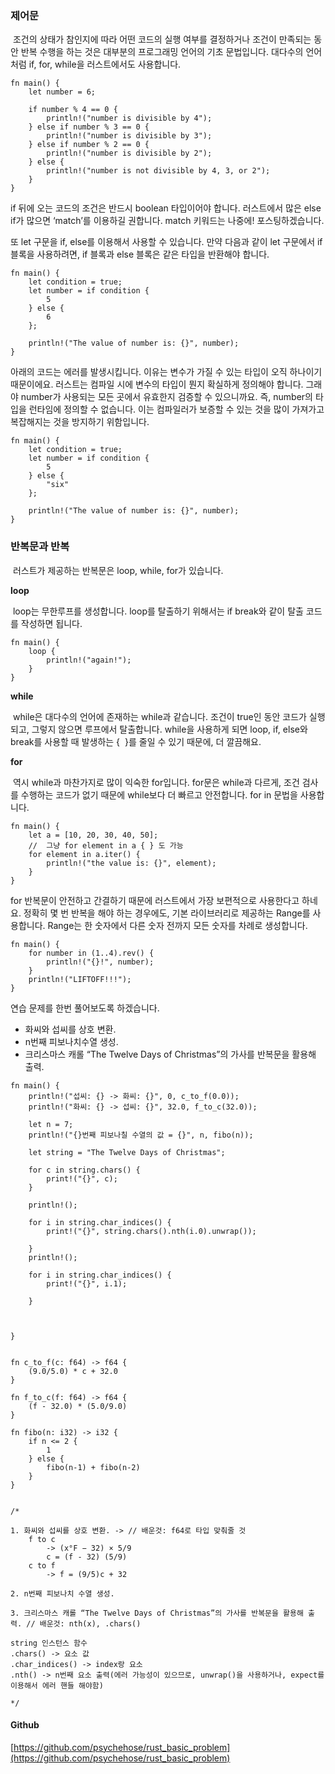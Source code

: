 ### 제어문

 조건의 상태가 참인지에 따라 어떤 코드의 실행 여부를 결정하거나 조건이 만족되는 동안 반복 수행을 하는 것은 대부분의 프로그래밍 언어의 기초 문법입니다. 대다수의 언어처럼 if, for, while을 러스트에서도 사용합니다.

```
fn main() {
    let number = 6;

    if number % 4 == 0 {
        println!("number is divisible by 4");
    } else if number % 3 == 0 {
        println!("number is divisible by 3");
    } else if number % 2 == 0 {
        println!("number is divisible by 2");
    } else {
        println!("number is not divisible by 4, 3, or 2");
    }
}
```

if 뒤에 오는 코드의 조건은 반드시 boolean 타입이어야 합니다. 러스트에서 많은 else if가 많으면 ‘match’를 이용하길 권합니다. match 키워드는 나중에! 포스팅하겠습니다.

또 let 구문을 if, else를 이용해서 사용할 수 있습니다. 만약 다음과 같이 let 구문에서 if 블록을 사용하려면, if 블록과 else 블록은 같은 타입을 반환해야 합니다.

```
fn main() {
    let condition = true;
    let number = if condition {
        5
    } else {
        6
    };

    println!("The value of number is: {}", number);
}
```

아래의 코드는 에러를 발생시킵니다. 이유는 변수가 가질 수 있는 타입이 오직 하나이기 때문이에요. 러스트는 컴파일 시에 변수의 타입이 뭔지 확실하게 정의해야 합니다. 그래야 number가 사용되는 모든 곳에서 유효한지 검증할 수 있으니까요. 즉, number의 타입을 런타임에 정의할 수 없습니다. 이는 컴파일러가 보증할 수 있는 것을 많이 가져가고 복잡해지는 것을 방지하기 위함입니다.

```
fn main() {
    let condition = true;
    let number = if condition {
        5
    } else {
        "six"
    };

    println!("The value of number is: {}", number);
}
```

### 반복문과 반복

 러스트가 제공하는 반복문은 loop, while, for가 있습니다.

**loop**

 loop는 무한루프를 생성합니다. loop를 탈출하기 위해서는 if break와 같이 탈출 코드를 작성하면 됩니다.

```
fn main() {
    loop {
        println!("again!");
    }
}
```

**while**

 while은 대다수의 언어에 존재하는 while과 같습니다. 조건이 true인 동안 코드가 실행되고, 그렇지 않으면 루프에서 탈출합니다. while을 사용하게 되면 loop, if, else와 break를 사용할 때 발생하는 {  }를 줄일 수 있기 때문에, 더 깔끔해요. 

**for**

 역시 while과 마찬가지로 많이 익숙한 for입니다. for문은 while과 다르게, 조건 검사를 수행하는 코드가 없기 때문에 while보다 더 빠르고 안전합니다. for in 문법을 사용합니다.

```
fn main() {
    let a = [10, 20, 30, 40, 50];
	//	그냥 for element in a { } 도 가능
    for element in a.iter() {
        println!("the value is: {}", element);
    }
}
```

for 반복문이 안전하고 간결하기 때문에 러스트에서 가장 보편적으로 사용한다고 하네요. 정확히 몇 번 반복을 해야 하는 경우에도, 기본 라이브러리로 제공하는 Range를 사용합니다. Range는 한 숫자에서 다른 숫자 전까지 모든 숫자를 차례로 생성합니다.

```
fn main() {
    for number in (1..4).rev() {
        println!("{}!", number);
    }
    println!("LIFTOFF!!!");
}
```

연습 문제를 한번 풀어보도록 하겠습니다.

- 화씨와 섭씨를 상호 변환.
- n번째 피보나치수열 생성.
- 크리스마스 캐롤 “The Twelve Days of Christmas”의 가사를 반복문을 활용해 출력.

```
fn main() {
    println!("섭씨: {} -> 화씨: {}", 0, c_to_f(0.0));
    println!("화씨: {} -> 섭씨: {}", 32.0, f_to_c(32.0));

    let n = 7;
    println!("{}번째 피보나칠 수열의 값 = {}", n, fibo(n));

    let string = "The Twelve Days of Christmas";

    for c in string.chars() {
        print!("{}", c);
    }

    println!();

    for i in string.char_indices() {
        print!("{}", string.chars().nth(i.0).unwrap());

    }
    println!();

    for i in string.char_indices() {
        print!("{}", i.1);

    }



}


fn c_to_f(c: f64) -> f64 {
    (9.0/5.0) * c + 32.0
}

fn f_to_c(f: f64) -> f64 {
    (f - 32.0) * (5.0/9.0)
}

fn fibo(n: i32) -> i32 {
    if n <= 2 {
        1
    } else {
        fibo(n-1) + fibo(n-2)
    }
}


/*

1. 화씨와 섭씨를 상호 변환. -> // 배운것: f64로 타입 맞춰줄 것
    f to c
        -> (x°F − 32) × 5/9
        c = (f - 32) (5/9)
    c to f
        -> f = (9/5)c + 32

2. n번째 피보나치 수열 생성.

3. 크리스마스 캐롤 “The Twelve Days of Christmas”의 가사를 반복문을 활용해 출력. // 배운것: nth(x), .chars()

string 인스턴스 함수
.chars() -> 요소 값
.char_indices() -> index랑 요소
.nth() -> n번째 요소 출력(에러 가능성이 있으므로, unwrap()을 사용하거나, expect를 이용해서 에러 핸들 해야함)

*/
```

#### Github

[https://github.com/psychehose/rust_basic_problem](https://github.com/psychehose/rust_basic_problem)